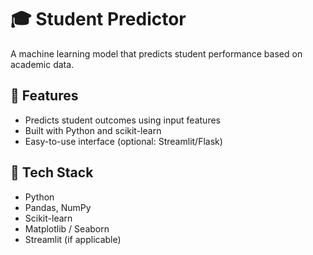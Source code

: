 # 🎓 Student Predictor

A machine learning model that predicts student performance based on academic data.

## 🚀 Features
- Predicts student outcomes using input features
- Built with Python and scikit-learn
- Easy-to-use interface (optional: Streamlit/Flask)

## 🧰 Tech Stack
- Python
- Pandas, NumPy
- Scikit-learn
- Matplotlib / Seaborn
- Streamlit (if applicable)

